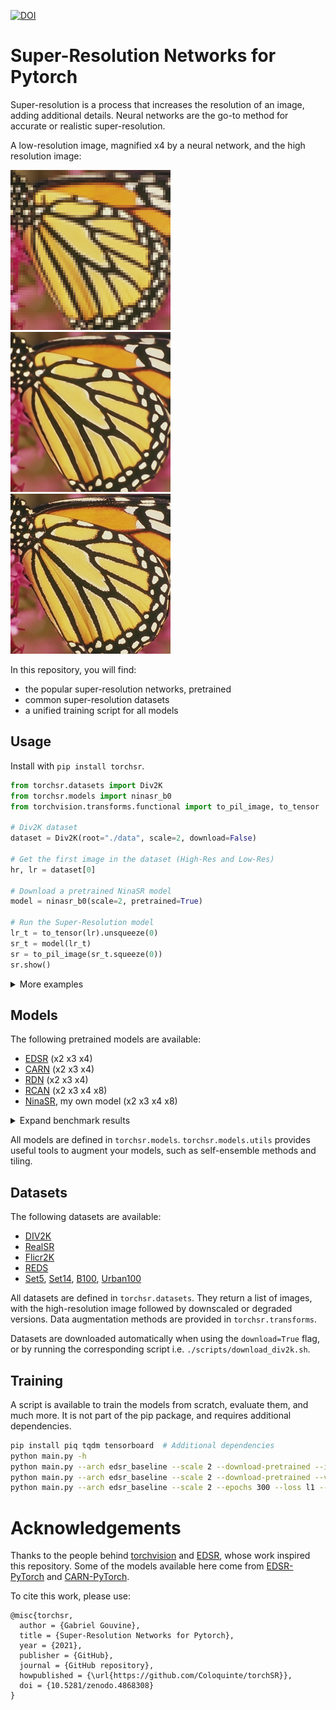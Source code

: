 [![DOI](https://zenodo.org/badge/DOI/10.5281/zenodo.4868308.svg)](https://doi.org/10.5281/zenodo.4868308)

# Super-Resolution Networks for Pytorch

Super-resolution is a process that increases the resolution of an image, adding additional details.
Neural networks are the go-to method for accurate or realistic super-resolution.

A low-resolution image, magnified x4 by a neural network, and the high resolution image:

![Pixelated image of a butterfly](https://raw.githubusercontent.com/Coloquinte/torchSR/v1.0.2/doc/example_small.png "Low resolution image")
![Smooth magnified image](https://raw.githubusercontent.com/Coloquinte/torchSR/v1.0.2/doc/example_x4.png "Magnified x4")
![High resolution image](https://raw.githubusercontent.com/Coloquinte/torchSR/v1.0.2/doc/example_hr.png "High resolution image")


In this repository, you will find:
* the popular super-resolution networks, pretrained
* common super-resolution datasets
* a unified training script for all models



## Usage

Install with `pip install torchsr`.

```python
from torchsr.datasets import Div2K
from torchsr.models import ninasr_b0
from torchvision.transforms.functional import to_pil_image, to_tensor

# Div2K dataset
dataset = Div2K(root="./data", scale=2, download=False)

# Get the first image in the dataset (High-Res and Low-Res)
hr, lr = dataset[0]

# Download a pretrained NinaSR model
model = ninasr_b0(scale=2, pretrained=True)

# Run the Super-Resolution model
lr_t = to_tensor(lr).unsqueeze(0)
sr_t = model(lr_t)
sr = to_pil_image(sr_t.squeeze(0))
sr.show()
```

<details>
<summary>More examples</summary>


```python
from torchsr.datasets import Div2K
from torchsr.models import edsr, rcan
from torchsr.models.utils import ChoppedModel, SelfEnsembleModel
from torchsr.transforms import ColorJitter, Compose, RandomCrop

# Div2K dataset, cropped to 256px, width color jitter
dataset = Div2K(
    root="./data", scale=2, download=False,
    transform=Compose([
        RandomCrop(256, scales=[1, 2]),
        ColorJitter(brightness=0.2)
    ]))

# Pretrained RCAN model, with tiling for large images
model = ChoppedModel(
    rcan(scale=2, pretrained=True), scale=2,
    chop_size=400, chop_overlap=10)

# Pretrained EDSR model, with self-ensemble method for higher quality
model = SelfEnsembleModel(edsr(scale=2, pretrained=True))
```
</details>

## Models

The following pretrained models are available:
* [EDSR](https://arxiv.org/abs/1707.02921) (x2 x3 x4)
* [CARN](https://arxiv.org/abs/1803.08664) (x2 x3 x4)
* [RDN](https://arxiv.org/abs/1802.08797) (x2 x3 x4)
* [RCAN](https://arxiv.org/abs/1807.02758) (x2 x3 x4 x8)
* [NinaSR](doc/NinaSR.md), my own model (x2 x3 x4 x8)


<details>
<summary>Expand benchmark results</summary>

<details>
<summary>Set5 results</summary>

|  Network            | Parameters (M) | 2x (PSNR/SSIM) | 3x (PSNR/SSIM) | 4x (PSNR/SSIM) |
| ------------------- | -------------- | -------------- | -------------- | -------------- |
| carn                | 1.59           | 37.88 / 0.9600 | 34.32 / 0.9265 | 32.14 / 0.8942 |
| carn\_m             | 0.41           | 37.68 / 0.9594 | 34.06 / 0.9247 | 31.88 / 0.8907 |
| edsr\_baseline      | 1.37           | 37.98 / 0.9604 | 34.37 / 0.9270 | 32.09 / 0.8936 |
| edsr                | 40.7           | 38.19 / 0.9609 | 34.68 / 0.9293 | 32.48 / 0.8985 |
| ninasr\_b0          | 0.10           | 37.69 / 0.9594 | 33.91 / 0.9229 | 31.65 / 0.8868 |
| ninasr\_b1          | 1.02           | 38.00 / 0.9604 | 34.42 / 0.9274 | 32.21 / 0.8947 |
| ninasr\_b2          | 10.0           | 38.22 / 0.9612 | 34.63 / 0.9288 | 32.48 / 0.8976 |
| rcan                | 15.4           | 38.27 / 0.9614 | 34.76 / 0.9299 | 32.64 / 0.9000 |
| rdn                 | 22.1           | 38.12 / 0.9609 | 33.98 / 0.9234 | 32.35 / 0.8968 |

</details>

<details>
<summary>Set14 results</summary>

|  Network            | Parameters (M) | 2x (PSNR/SSIM) | 3x (PSNR/SSIM) | 4x (PSNR/SSIM) |
| ------------------- | -------------- | -------------- | -------------- | -------------- |
| carn                | 1.59           | 33.57 / 0.9173 | 30.30 / 0.8412 | 28.61 / 0.7806 |
| carn\_m             | 0.41           | 33.30 / 0.9151 | 30.10 / 0.8374 | 28.42 / 0.7764 |
| edsr\_baseline      | 1.37           | 33.57 / 0.9174 | 30.28 / 0.8414 | 28.58 / 0.7804 |
| edsr                | 40.7           | 33.95 / 0.9201 | 30.53 / 0.8464 | 28.81 / 0.7872 |
| ninasr\_b0          | 0.10           | 33.23 / 0.9147 | 30.01 / 0.8352 | 28.26 / 0.7723 |
| ninasr\_b1          | 1.02           | 33.61 / 0.9176 | 30.37 / 0.8430 | 28.65 / 0.7824 |
| ninasr\_b2          | 10.0           | 33.99 / 0.9206 | 30.55 / 0.8461 | 28.81 / 0.7865 |
| rcan                | 15.4           | 34.13 / 0.9216 | 30.63 / 0.8475 | 28.85 / 0.7878 |
| rdn                 | 22.1           | 33.71 / 0.9182 | 30.07 / 0.8373 | 28.72 / 0.7846 |

</details>

<details>
<summary>DIV2K results (validation set)</summary>

|  Network            | Parameters (M) | 2x (PSNR/SSIM) | 3x (PSNR/SSIM) | 4x (PSNR/SSIM) | 8x (PSNR/SSIM) |
| ------------------- | -------------- | -------------- | -------------- | -------------- | -------------- |
| carn                | 1.59           | 36.08 / 0.9451 | 32.37 / 0.8871 | 30.43 / 0.8366 | N/A            |
| carn\_m             | 0.41           | 35.76 / 0.9429 | 32.09 / 0.8827 | 30.18 / 0.8313 | N/A            |
| edsr\_baseline      | 1.37           | 36.13 / 0.9455 | 32.41 / 0.8878 | 30.43 / 0.8370 | N/A            |
| edsr                | 40.7           | 36.56 / 0.9485 | 32.75 / 0.8933 | 30.73 / 0.8445 | N/A            |
| ninasr\_b0          | 0.10           | 35.72 / 0.9424 | 32.01 / 0.8811 | 30.08 / 0.8289 | 26.58 / 0.7076 |
| ninasr\_b1          | 1.02           | 36.23 / 0.9463 | 32.49 / 0.8891 | 30.53 / 0.8394 | 26.92 / 0.7195 |
| ninasr\_b2          | 10.0           | 36.54 / 0.9484 | 32.74 / 0.8927 | 30.74 / 0.8441 | 27.07 / 0.7247 |
| rcan                | 15.4           | 36.61 / 0.9489 | 32.78 / 0.8935 | 30.73 / 0.8447 | 27.17 / 0.7292 |
| rdn                 | 22.1           | 36.32 / 0.9468 | 32.04 / 0.8822 | 30.61 / 0.8414 | N/A            |

</details>

<details>
<summary>B100 results</summary>

|  Network            | Parameters (M) | 2x (PSNR/SSIM) | 3x (PSNR/SSIM) | 4x (PSNR/SSIM) |
| ------------------- | -------------- | -------------- | -------------- | -------------- |
| carn                | 1.59           | 32.12 / 0.8986 | 29.07 / 0.8042 | 27.58 / 0.7355 |
| carn\_m             | 0.41           | 31.97 / 0.8971 | 28.94 / 0.8010 | 27.45 / 0.7312 |
| edsr\_baseline      | 1.37           | 32.15 / 0.8993 | 29.08 / 0.8051 | 27.56 / 0.7354 |
| edsr                | 40.7           | 32.35 / 0.9019 | 29.26 / 0.8096 | 27.72 / 0.7419 |
| ninasr\_b0          | 0.10           | 31.94 / 0.8969 | 28.87 / 0.7996 | 27.35 / 0.7285 |
| ninasr\_b1          | 1.02           | 32.19 / 0.8999 | 29.11 / 0.8056 | 27.60 / 0.7369 |
| ninasr\_b2          | 10.0           | 32.34 / 0.9018 | 29.25 / 0.8090 | 27.71 / 0.7411 |
| rcan                | 15.4           | 32.39 / 0.9024 | 29.30 / 0.8106 | 27.74 / 0.7429 |
| rdn                 | 22.1           | 32.25 / 0.9006 | 28.90 / 0.8004 | 27.66 / 0.7388 |

</details>

<details>
<summary>Urban100 results</summary>

|  Network            | Parameters (M) | 2x (PSNR/SSIM) | 3x (PSNR/SSIM) | 4x (PSNR/SSIM) |
| ------------------- | -------------- | -------------- | -------------- | -------------- |
| carn                | 1.59           | 31.95 / 0.9263 | 28.07 / 0.849 | 26.07 / 0.78349 |
| carn\_m             | 0.41           | 31.30 / 0.9200 | 27.57 / 0.839 | 25.64 / 0.76961 |
| edsr\_baseline      | 1.37           | 31.98 / 0.9271 | 28.15 / 0.852 | 26.03 / 0.78424 |
| edsr                | 40.7           | 32.97 / 0.9358 | 28.81 / 0.865 | 26.65 / 0.80328 |
| ninasr\_b0          | 0.10           | 31.21 / 0.9190 | 27.37 / 0.834 | 25.40 / 0.76207 |
| ninasr\_b1          | 1.02           | 32.18 / 0.9288 | 28.23 / 0.854 | 26.11 / 0.78772 |
| ninasr\_b2          | 10.0           | 32.92 / 0.9356 | 28.69 / 0.863 | 26.55 / 0.80087 |
| rcan                | 15.4           | 33.19 / 0.9372 | 29.01 / 0.868 | 26.75 / 0.80624 |
| rdn                 | 22.1           | 32.41 / 0.9310 | 27.49 / 0.838 | 26.36 / 0.79460 |

</details>

</details>

All models are defined in `torchsr.models`. `torchsr.models.utils` provides useful tools to augment your models, such as self-ensemble methods and tiling.



## Datasets

The following datasets are available:
* [DIV2K](https://data.vision.ee.ethz.ch/cvl/DIV2K/)
* [RealSR](https://github.com/csjcai/RealSR)
* [Flicr2K](https://github.com/limbee/NTIRE2017)
* [REDS](https://seungjunnah.github.io/Datasets/reds)
* [Set5](http://people.rennes.inria.fr/Aline.Roumy/results/SR_BMVC12.html), [Set14](https://paperswithcode.com/dataset/set14), [B100](https://www2.eecs.berkeley.edu/Research/Projects/CS/vision/bsds/), [Urban100](https://paperswithcode.com/dataset/urban100)

All datasets are defined in `torchsr.datasets`. They return a list of images, with the high-resolution image followed by downscaled or degraded versions.
Data augmentation methods are provided in `torchsr.transforms`.

Datasets are downloaded automatically when using the `download=True` flag, or by running the corresponding script i.e. `./scripts/download_div2k.sh`.



## Training

A script is available to train the models from scratch, evaluate them, and much more. It is not part of the pip package, and requires additional dependencies.

```bash
pip install piq tqdm tensorboard  # Additional dependencies
python main.py -h
python main.py --arch edsr_baseline --scale 2 --download-pretrained --images test/butterfly.png --destination results/
python main.py --arch edsr_baseline --scale 2 --download-pretrained --validation-only
python main.py --arch edsr_baseline --scale 2 --epochs 300 --loss l1 --dataset-train div2k_bicubic
```



# Acknowledgements

Thanks to the people behind [torchvision](https://github.com/pytorch/vision) and [EDSR](https://github.com/zhouhuanxiang/EDSR-PyTorch), whose work inspired this repository.
Some of the models available here come from [EDSR-PyTorch](https://github.com/zhouhuanxiang/EDSR-PyTorch) and [CARN-PyTorch](https://github.com/nmhkahn/CARN-pytorch).

To cite this work, please use:

```
@misc{torchsr,
  author = {Gabriel Gouvine},
  title = {Super-Resolution Networks for Pytorch},
  year = {2021},
  publisher = {GitHub},
  journal = {GitHub repository},
  howpublished = {\url{https://github.com/Coloquinte/torchSR}},
  doi = {10.5281/zenodo.4868308}
}
```
